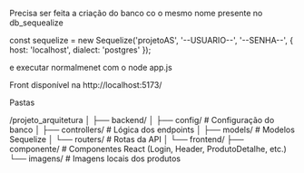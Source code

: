 Precisa ser feita a criação do banco co o mesmo nome presente no db_sequealize

const sequelize = new Sequelize('projetoAS', '--USUARIO--', '--SENHA--', {
    host: 'localhost',
    dialect: 'postgres'
});

e executar normalmenet com o node app.js

Front disponível na http://localhost:5173/


Pastas 

/projeto_arquitetura
│
├── backend/
│   ├── config/           # Configuração do banco
│   ├── controllers/      # Lógica dos endpoints
│   ├── models/           # Modelos Sequelize
│   └── routers/          # Rotas da API
│
└── frontend/
    ├── componente/       # Componentes React (Login, Header, ProdutoDetalhe, etc.)
    └── imagens/          # Imagens locais dos produtos
